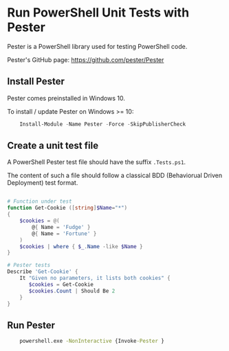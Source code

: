 # Run PowerShell Unit Tests with Pester

Pester is a PowerShell library used for testing PowerShell code.

Pester's GitHub page: https://github.com/pester/Pester

## Install Pester

Pester comes preinstalled in Windows 10.

To install / update Pester on Windows >= 10:

```powershell
    Install-Module -Name Pester -Force -SkipPublisherCheck
```

## Create a unit test file

A PowerShell Pester test file should have the suffix `.Tests.ps1`.

The content of such a file should follow a classical BDD (Behaviorual Driven Deployment) test format.

```powershell

# Function under test
function Get-Cookie ([string]$Name="*")
{
    $cookies = @(
        @{ Name = 'Fudge' }
        @{ Name = 'Fortune' }
    )
    $cookies | where { $_.Name -like $Name }
}

# Pester tests
Describe 'Get-Cookie' {
    It "Given no parameters, it lists both cookies" {
       $cookies = Get-Cookie
       $cookies.Count | Should Be 2
    }
}
```

## Run Pester

```cmd
    powershell.exe -NonInteractive {Invoke-Pester }
```